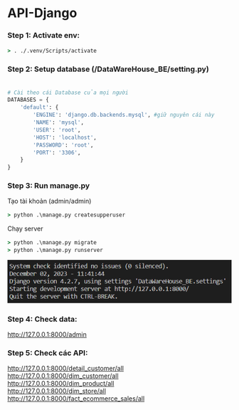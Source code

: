 # API-Django
 
### Step 1: Activate env:
```cmd
> . ./.venv/Scripts/activate
```

### Step 2: Setup database (/DataWareHouse_BE/setting.py)
```python

# Cài theo cái Database của mọi người
DATABASES = {
    'default': {
        'ENGINE': 'django.db.backends.mysql', #giữ nguyên cái này
        'NAME': 'mysql',
        'USER': 'root',
        'HOST': 'localhost',
        'PASSWORD': 'root',
        'PORT': '3306',    
    }
}
```
### Step 3: Run manage.py

Tạo tài khoản (admin/admin)
```cmd
> python .\manage.py createsupperuser  
```
Chạy server
```cmd
> python .\manage.py migrate
> python .\manage.py runserver
```
![Alt text](image.png)

### Step 4: Check data:
http://127.0.0.1:8000/admin 

### Step 5: Check các API:

http://127.0.0.1:8000/detail_customer/all \
http://127.0.0.1:8000/dim_customer/all \
http://127.0.0.1:8000/dim_product/all \
http://127.0.0.1:8000/dim_store/all \
http://127.0.0.1:8000/fact_ecommerce_sales/all 